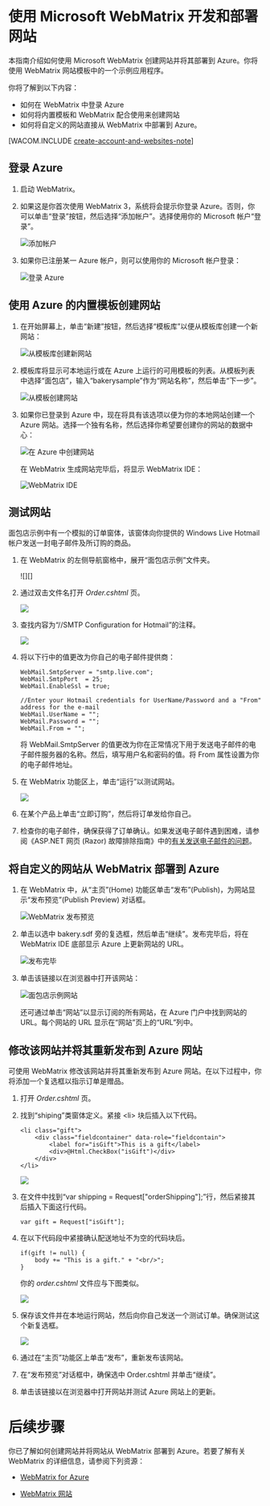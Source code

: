 <properties linkid="develop-dotnet-website-with-webmatrix" urlDisplayName="Website with WebMatrix" pageTitle=".NET web site with WebMatrix - Azure tutorials" metaKeywords="WebMatrix Azure, WebMatrix Azure, Azure web site WebMatrix, Azure website WebMatrix, Web Matrix Azure, WebMatrix Azure" description="Learn how to develop and deploy an Azure web site with WebMatrix." metaCanonical="" services="web-sites" documentationCenter=".NET" title="Develop and deploy a web site with Microsoft WebMatrix" authors="" solutions="" manager="" editor="" />

# 使用 Microsoft WebMatrix 开发和部署网站

本指南介绍如何使用 Microsoft WebMatrix 创建网站并将其部署到 Azure。你将使用 WebMatrix 网站模板中的一个示例应用程序。

你将了解到以下内容：

-   如何在 WebMatrix 中登录 Azure
-   如何将内置模板和 WebMatrix 配合使用来创建网站
-   如何将自定义的网站直接从 WebMatrix 中部署到 Azure。

[WACOM.INCLUDE [create-account-and-websites-note][]]

## 登录 Azure

1.  启动 WebMatrix。
2.  如果这是你首次使用 WebMatrix 3，系统将会提示你登录 Azure。否则，你可以单击“登录”按钮，然后选择“添加帐户”。选择使用你的 Microsoft 帐户“登录”。

    ![添加帐户][]

3.  如果你已注册某一 Azure 帐户，则可以使用你的 Microsoft 帐户登录：

    ![登录 Azure][]

## 使用 Azure 的内置模板创建网站

1.  在开始屏幕上，单击“新建”按钮，然后选择“模板库”以便从模板库创建一个新网站：

    ![从模板库创建新网站][]

2.  模板库将显示可本地运行或在 Azure 上运行的可用模板的列表。从模板列表中选择“面包店”，输入“bakerysample”作为“网站名称”，然后单击“下一步”。

    ![从模板创建网站][]

3.  如果你已登录到 Azure 中，现在将具有该选项以便为你的本地网站创建一个 Azure 网站。选择一个独有名称，然后选择你希望要创建你的网站的数据中心：

    ![在 Azure 中创建网站][]

    在 WebMatrix 生成网站完毕后，将显示 WebMatrix IDE：

    ![WebMatrix IDE][]

## 测试网站

面包店示例中有一个模拟的订单窗体，该窗体向你提供的 Windows Live Hotmail 帐户发送一封电子邮件及所订购的商品。

1.  在 WebMatrix 的左侧导航窗格中，展开“面包店示例”文件夹。

    ![][]

2.  通过双击文件名打开 *Order.cshtml* 页。

    ![][1]

3.  查找内容为“//SMTP Configuration for Hotmail”的注释。

    ![][2]

4.  将以下行中的值更改为你自己的电子邮件提供商：

        WebMail.SmtpServer = "smtp.live.com";
        WebMail.SmtpPort  = 25;
        WebMail.EnableSsl = true; 

        //Enter your Hotmail credentials for UserName/Password and a "From" address for the e-mail
        WebMail.UserName = "";
        WebMail.Password = "";
        WebMail.From = "";

    将 WebMail.SmtpServer 的值更改为你在正常情况下用于发送电子邮件的电子邮件服务器的名称。然后，填写用户名和密码的值。将 From 属性设置为你的电子邮件地址。

5.  在 WebMatrix 功能区上，单击“运行”以测试网站。

    ![][3]

6.  在某个产品上单击“立即订购”，然后将订单发给你自己。

7.  检查你的电子邮件，确保获得了订单确认。如果发送电子邮件遇到困难，请参阅《ASP.NET 网页 (Razor) 故障排除指南》中的[有关发送电子邮件的问题][]。

## 将自定义的网站从 WebMatrix 部署到 Azure

1.  在 WebMatrix 中，从“主页”(Home) 功能区单击“发布”(Publish)，为网站显示“发布预览”(Publish Preview) 对话框。

    ![WebMatrix 发布预览][]

2.  单击以选中 bakery.sdf 旁的复选框，然后单击“继续”。发布完毕后，将在 WebMatrix IDE 底部显示 Azure 上更新网站的 URL。

    ![发布完毕][]

3.  单击该链接以在浏览器中打开该网站：

    ![面包店示例网站][]

    还可通过单击“网站”以显示订阅的所有网站，在 Azure 门户中找到网站的 URL。每个网站的 URL 显示在“网站”页上的“URL”列中。

## 修改该网站并将其重新发布到 Azure 网站

可使用 WebMatrix 修改该网站并将其重新发布到 Azure 网站。在以下过程中，你将添加一个复选框以指示订单是赠品。

1.  打开 *Order.cshtml* 页。

2.  找到“shiping”类窗体定义。紧接 \<li\> 块后插入以下代码。

        <li class="gift">
            <div class="fieldcontainer" data-role="fieldcontain">
                <label for="isGift">This is a gift</label>           
                <div>@Html.CheckBox("isGift")</div>
            </div>
        </li>

    ![][4]

3.  在文件中找到“var shipping = Request["orderShipping"];”行，然后紧接其后插入下面这行代码。

        var gift = Request["isGift"];

4.  在以下代码段中紧接确认配送地址不为空的代码块后。

        if(gift != null) {
            body += "This is a gift." + "<br/>";
        }

    你的 *order.cshtml* 文件应与下图类似。

    ![][5]

5.  保存该文件并在本地运行网站，然后向你自己发送一个测试订单。确保测试这个新复选框。

    ![][6]

6.  通过在“主页”功能区上单击“发布”，重新发布该网站。

7.  在“发布预览”对话框中，确保选中 Order.cshtml 并单击“继续”。

8.  单击该链接以在浏览器中打开网站并测试 Azure 网站上的更新。

# 后续步骤

你已了解如何创建网站并将网站从 WebMatrix 部署到 Azure。若要了解有关 WebMatrix 的详细信息，请参阅下列资源：

-   [WebMatrix for Azure][]

-   [WebMatrix 网站][]

  [create-account-and-websites-note]: ../includes/create-account-and-websites-note.md
  [添加帐户]: ./media/web-sites-dotnet-using-webmatrix/webmatrix-add-account.png
  [登录 Azure]: ./media/web-sites-dotnet-using-webmatrix/webmatrix-sign-in.png
  [从模板库创建新网站]: ./media/web-sites-dotnet-using-webmatrix/webmatrix-site-from-template.png
  [从模板创建网站]: ./media/web-sites-dotnet-using-webmatrix/webmatrix-site-from-template-details.png
  [在 Azure 中创建网站]: ./media/web-sites-dotnet-using-webmatrix/webmatrix-site-from-template-azure.png
  [WebMatrix IDE]: ./media/web-sites-dotnet-using-webmatrix/howtowebmatrixide.png
  [0]: ./media/web-sites-dotnet-using-webmatrix/website-with-webmatrix-sample-mod-1-1.png
  [1]: ./media/web-sites-dotnet-using-webmatrix/website-with-webmatrix-sample-mod-1-2.png
  [2]: ./media/web-sites-dotnet-using-webmatrix/website-with-webmatrix-sample-mod-1-3.png
  [3]: ./media/web-sites-dotnet-using-webmatrix/website-with-webmatrix-sample-mod-1-4.png
  [有关发送电子邮件的问题]: http://go.microsoft.com/fwlink/?LinkId=253001#email
  [WebMatrix 发布预览]: ./media/web-sites-dotnet-using-webmatrix/howtopublishpreview.png
  [发布完毕]: ./media/web-sites-dotnet-using-webmatrix/howtopublished2.png
  [面包店示例网站]: ./media/web-sites-dotnet-using-webmatrix/howtobakerysamplesite.png
  [4]: ./media/web-sites-dotnet-using-webmatrix/website-with-webmatrix-sample-mod-1-5.png
  [5]: ./media/web-sites-dotnet-using-webmatrix/website-with-webmatrix-sample-mod-1-6.png
  [6]: ./media/web-sites-dotnet-using-webmatrix/website-with-webmatrix-sample-mod-1-7.png
  [WebMatrix for Azure]: http://go.microsoft.com/fwlink/?LinkID=253622&clcid=0x409
  [WebMatrix 网站]: http://www.microsoft.com/click/services/Redirect2.ashx?CR_CC=200106398

